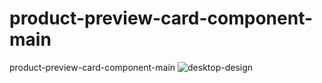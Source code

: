 # product-preview-card-component-main
product-preview-card-component-main
![desktop-design](https://user-images.githubusercontent.com/91362640/187854149-963f9cfe-9d36-4ad2-a21a-628d636d01be.jpg)
